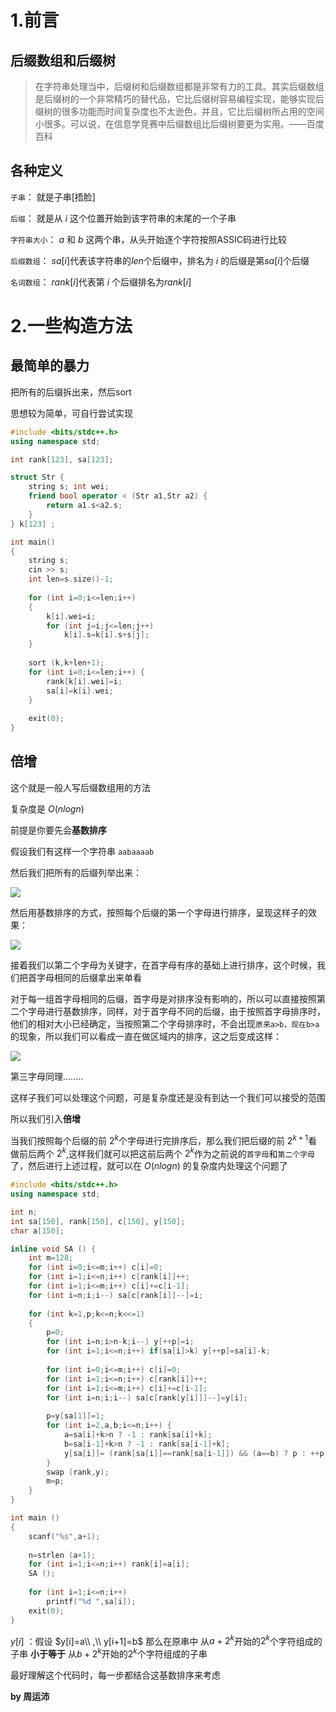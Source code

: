 # 1.前言

## 后缀数组和后缀树

> 在字符串处理当中，后缀树和后缀数组都是非常有力的工具。其实后缀数组是后缀树的一个非常精巧的替代品，它比后缀树容易编程实现，能够实现后缀树的很多功能而时间复杂度也不太逊色，并且，它比后缀树所占用的空间小很多。可以说，在信息学竞赛中后缀数组比后缀树要更为实用。——百度百科

## 各种定义

`子串`： 就是子串[捂脸]

`后缀`： 就是从 $i$ 这个位置开始到该字符串的末尾的一个子串

`字符串大小`： $a$ 和 $b$ 这两个串，从头开始逐个字符按照ASSIC码进行比较

`后缀数组`： $sa[i]$代表该字符串的$len$个后缀中，排名为 $i$ 的后缀是第$sa[i]$个后缀

`名词数组`： $rank[i]$代表第 $i$ 个后缀排名为$rank[i]$

# 2.一些构造方法

## 最简单的暴力

把所有的后缀拆出来，然后sort

思想较为简单，可自行尝试实现

```cpp
#include <bits/stdc++.h>
using namespace std;

int rank[123], sa[123];

struct Str {
	string s; int wei;
    friend bool operator < (Str a1,Str a2) {
    	return a1.s<a2.s;
    }
} k[123] ;

int main()
{
    string s;
    cin >> s;
    int len=s.size()-1;
    
    for (int i=0;i<=len;i++)
    {
    	k[i].wei=i;
        for (int j=i;j<=len;j++) 
            k[i].s=k[i].s+s[j];
    }
    
    sort (k,k+len+1);
    for (int i=0;i<=len;i++) {
      	rank[k[i].wei]=i;
        sa[i]=k[i].wei;
    }
    
    exit(0);
}
```

## 倍增

这个就是一般人写后缀数组用的方法

复杂度是 $O(nlogn)$ 

前提是你要先会**基数排序**

假设我们有这样一个字符串 `aabaaaab`

然后我们把所有的后缀列举出来：

![](images/sa1.png)

然后用基数排序的方式，按照每个后缀的第一个字母进行排序，呈现这样子的效果：

![](images/sa2.png)

接着我们以第二个字母为关键字，在首字母有序的基础上进行排序，这个时候，我们把首字母相同的后缀拿出来单看

对于每一组首字母相同的后缀，首字母是对排序没有影响的，所以可以直接按照第二个字母进行基数排序，同样，对于首字母不同的后缀，由于按照首字母排序时，他们的相对大小已经确定，当按照第二个字母排序时，不会出现`原来a>b，现在b>a`的现象，所以我们可以看成一直在做区域内的排序，这之后变成这样：

![](images/sa3.png)

第三字母同理........

这样子我们可以处理这个问题，可是复杂度还是没有到达一个我们可以接受的范围

所以我们引入**倍增**

当我们按照每个后缀的前 $2^k$个字母进行完排序后，那么我们把后缀的前 $2^{k+1}$看做前后两个 $2^k$,这样我们就可以把这前后两个 $2^k$作为之前说的`首字母`和`第二个字母`了，然后进行上述过程，就可以在 $O(nlogn)$ 的复杂度内处理这个问题了

```cpp
#include <bits/stdc++.h>
using namespace std;

int n;
int sa[150], rank[150], c[150], y[150];
char a[150];

inline void SA () {
    int m=128;
    for (int i=0;i<=m;i++) c[i]=0;
    for (int i=1;i<=n;i++) c[rank[i]]++;
    for (int i=1;i<=m;i++) c[i]+=c[i-1];
    for (int i=n;i;i--) sa[c[rank[i]]--]=i;
    
    for (int k=1,p;k<=n;k<<=1)
    {
        p=0;
        for (int i=n;i>n-k;i--) y[++p]=i;
        for (int i=1;i<=n;i++) if(sa[i]>k) y[++p]=sa[i]-k;
        
        for (int i=0;i<=m;i++) c[i]=0;
        for (int i=1;i<=n;i++) c[rank[i]]++;
        for (int i=1;i<=m;i++) c[i]+=c[i-1];
        for (int i=n;i;i--) sa[c[rank[y[i]]]--]=y[i];
        
        p=y[sa[1]]=1;
        for (int i=2,a,b;i<=n;i++) {
            a=sa[i]+k>n ? -1 : rank[sa[i]+k];
            b=sa[i-1]+k>n ? -1 : rank[sa[i-1]+k];
            y[sa[i]]= (rank[sa[i]]==rank[sa[i-1]]) && (a==b) ? p : ++p ;
        }
        swap (rank,y);
        m=p;
    }
}

int main () 
{
    scanf("%s",a+1);
    
    n=strlen (a+1);
    for (int i=1;i<=n;i++) rank[i]=a[i];
    SA ();
    
    for (int i=1;i<=n;i++) 
        printf("%d ",sa[i]);
    exit(0);
}
```

$y[i]$ ：假设 $y[i]=a\\ ,\\  y[i+1]=b$ 那么在原串中 从$a+2^k$开始的$2^k$个字符组成的子串 **小于等于** 从$b+2^k$开始的$2^k$个字符组成的子串

最好理解这个代码时，每一步都结合这基数排序来考虑

**by 周运沛**
